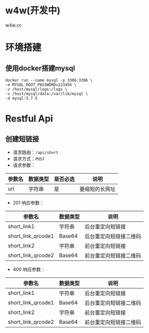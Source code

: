 # w4w(开发中)
w4w.cc

# 环境搭建
## 使用docker搭建mysql
```
docker run --name mysql -p 3306:3306 \
-e MYSQL_ROOT_PASSWORD=123456 \
-v /host/mysql/logs:/logs \
-v /host/mysql/data:/var/lib/mysql \
-d mysql:5.7.5
```

# Restful Api

## 创建短链接
* 请求路由：`/api/short`
* 请求方式：`POST`
* 请求参数：

|参数名|数据类型|是否必选|说明|
|-------|---------|--------|------|
|url|字符串|是|要缩短的长网址|


* 201 响应参数：

|参数名|数据类型|说明|
|-------|--------|------|
|short_link1|字符串|后台重定向短链接|
|short_link_qrcode1|Base64|后台重定向短链接二维码|
|short_link2|字符串|前台重定向短链接|
|short_link_qrcode2|Base64|前台重定向短链接二维码|

* 400 响应参数：

|参数名|数据类型|说明|
|-------|--------|------|
|short_link1|字符串|后台重定向短链接|
|short_link_qrcode1|Base64|后台重定向短链接二维码|
|short_link2|字符串|前台重定向短链接|
|short_link_qrcode2|Base64|前台重定向短链接二维码|
